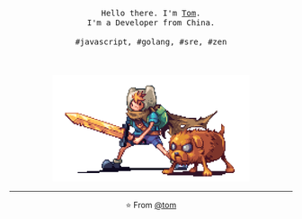 <p align="center">
  <br>
  <br>
  <br>
  <samp>Hello there. I'm <a href="https://blog.wegeek.fun">Tom</a>.<br> I'm a Developer from China.<br><br>#javascript, #golang, #sre, #zen</samp>
  <br>
  <br>
  <br>
  <br>
  <img src="https://github.com/selimdoyranli/selimdoyranli/blob/master/preview.gif" width="350" />
</p>

------------
<p align="center">⭐️ From <a href="https://github.com/dayuoba">@tom</a></p>
